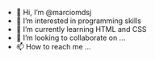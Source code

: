 - 👋 Hi, I’m @marciomdsj
- 👀 I’m interested in programming skills
- 🌱 I’m currently learning HTML and CSS
- 💞️ I’m looking to collaborate on ...
- 📫 How to reach me ...

<!---
marciomdsj/marciomdsj is a ✨ special ✨ repository because its `README.md` (this file) appears on your GitHub profile.
You can click the Preview link to take a look at your changes.
--->
